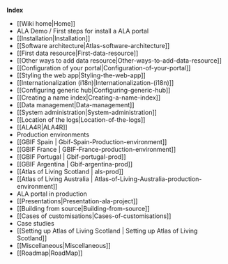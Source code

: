 **Index**
* [[Wiki home|Home]]
* ALA Demo / First steps for install a ALA portal
 * [[Installation|Installation]]
 * [[Software architecture|Atlas-software-architecture]]
 * [[First data resource|First-data-resource]]
 * [[Other ways to add data resource|Other-ways-to-add-data-resource]]
* [[Configuration of your portal|Configuration-of-your-portal]]
 * [[Styling the web app|Styling-the-web-app]]
 * [[Internationalization (i18n)|Internationalization-(i18n)]]
 * [[Configuring generic hub|Configuring-generic-hub]]
 * [[Creating a name index|Creating-a-name-index]]
 * [[Data management|Data-management]]
 * [[System administration|System-administration]]
 * [[Location of the logs|Location-of-the-logs]]
 * [[ALA4R|ALA4R]]
* Production environments
 * [[GBIF Spain | Gbif-Spain-Production-environment]]
 * [[GBIF France | GBIF-France-production-environment]]
 * [[GBIF Portugal | Gbif-portugal-prod]]
 * [[GBIF Argentina | Gbif-argentina-prod]]
 * [[Atlas of Living Scotland | als-prod]]
 * [[Atlas of Living Australia | Atlas-of-Living-Australia-production-environment]]   
* ALA portal in production
 * [[Presentations|Presentation-ala-project]]
 * [[Building from source|Building-from-source]]
 * [[Cases of customisations|Cases-of-customisations]]
 * Case studies
  * [[Setting up Atlas of Living Scotland | Setting up Atlas of Living Scotland]]
* [[Miscellaneous|Miscellaneous]]
* [[Roadmap|RoadMap]]